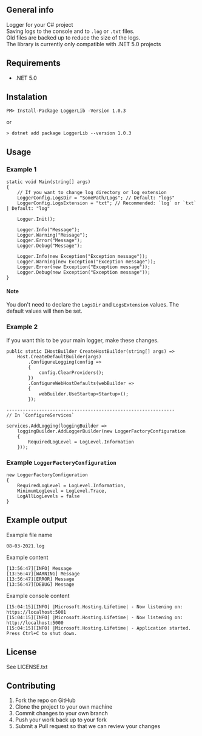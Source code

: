 ## General info 
Logger for your C# project<br>
Saving logs to the console and to `.log` or `.txt` files.<br>
Old files are backed up to reduce the size of the logs.<br>
The library is currently only compatible with .NET 5.0 projects

## Requirements
* .NET 5.0

## Instalation
```
PM> Install-Package LoggerLib -Version 1.0.3
```
or
```
> dotnet add package LoggerLib --version 1.0.3
```

## Usage

### Example 1
```
static void Main(string[] args)
{
    // If you want to change log directory or log extension
    LoggerConfig.LogsDir = "SomePath/Logs"; // Default: "logs"
    LoggerConfig.LogsExtension = "txt"; // Recommended: `log` or `txt` | Default: "log"
    
    Logger.Init();

    Logger.Info("Message");
    Logger.Warning("Message");
    Logger.Error("Message");
    Logger.Debug("Message");

    Logger.Info(new Exception("Exception message"));
    Logger.Warning(new Exception("Exception message"));
    Logger.Error(new Exception("Exception message"));
    Logger.Debug(new Exception("Exception message"));
}
```
#### Note
You don't need to declare the `LogsDir` and `LogsExtension` values. The default values will then be set.

### Example 2
If you want this to be your main logger, make these changes.
```
public static IHostBuilder CreateHostBuilder(string[] args) =>
    Host.CreateDefaultBuilder(args)
        .ConfigureLogging(config =>
        {
            config.ClearProviders();
        })
        .ConfigureWebHostDefaults(webBuilder =>
        {
            webBuilder.UseStartup<Startup>();
        });
        
--------------------------------------------------------------
// In `ConfigureServices`

services.AddLogging(loggingBuilder =>
    loggingBuilder.AddLoggerBuilder(new LoggerFactoryConfiguration
    {
        RequiredLogLevel = LogLevel.Information
    }));
```

### Example `LoggerFactoryConfiguration`
```
new LoggerFactoryConfiguration
{
    RequiredLogLevel = LogLevel.Information,
    MinimumLogLevel = LogLevel.Trace,
    LogAllLogLevels = false
}
```

## Example output
Example file name

```
08-03-2021.log
```
Example content

```
[13:56:47][INFO] Message
[13:56:47][WARNING] Message
[13:56:47][ERROR] Message
[13:56:47][DEBUG] Message
```

Example console content
```
[15:04:15][INFO] |Microsoft.Hosting.Lifetime| - Now listening on: https://localhost:5001
[15:04:15][INFO] |Microsoft.Hosting.Lifetime| - Now listening on: http://localhost:5000
[15:04:15][INFO] |Microsoft.Hosting.Lifetime| - Application started. Press Ctrl+C to shut down.
```

## License
See LICENSE.txt

## Contributing
1. Fork the repo on GitHub
2. Clone the project to your own machine
3. Commit changes to your own branch
4. Push your work back up to your fork
5. Submit a Pull request so that we can review your changes

